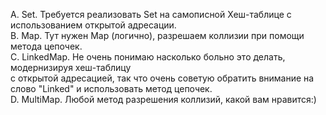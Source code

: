 A. Set. Требуется реализовать Set на самописной Хеш-таблице с использованием открытой адресации.<br>
B. Map. Тут нужен Map (логично), разрешаем коллизии при помощи метода цепочек.<br>
C. LinkedMap. Не очень понимаю насколько больно это делать, модернизируя хеш-таблицу<br>
с открытой адресацией, так что очень советую обратить внимание на слово "Linked" и использовать метод цепочек.<br>
D. MultiMap. Любой метод разрешения коллизий, какой вам нравится:)<br>